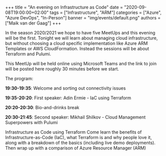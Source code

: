 +++
title = "An evening on Infrastructure as Code"
date = "2020-09-08T19:00:00+02:00"
tags = ["Infrastructure", "ARM"]
categories = ["Azure", "Azure DevOps", "In-Person"]
banner = "img/events/default.png"
authors = ["Maik van der Gaag"]
+++

In the season 2020/2021 we hope to have five MeetUps and this evening will be the first. Tonight we will learn about managing cloud infrastructure, but without choosing a cloud specific implementation like Azure ARM Templates or AWS CloudFormation. Instead the sessions will be about Terraform and Pulumi.

This MeetUp will be held online using Microsoft Teams and the link to join will be posted here roughly 30 minutes before we start.

The program:

**19:30-19:35**: Welcome and sorting out connectivity issues

**19:35-20:20**: First speaker: Adin Ermie - IaC using Terraform

**20:20-20:30**: Bio-and-drinks break

**20:30-21:45**: Second speaker: Mikhail Shilkov - Cloud Management Superpowers with Pulumi


Infrastructure as Code using Terraform
Come learn the benefits of Infrastructure-as-Code (IaC), what Terraform is and why people love it, along with a breakdown of the basics (including live demo deployments). Then wrap up with a comparison of Azure Resource Manager (ARM)